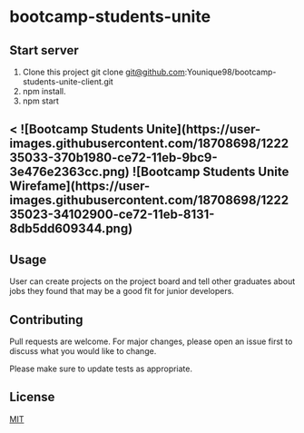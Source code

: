 # bootcamp-students-unite


## Start server

1) Clone this project git clone git@github.com:Younique98/bootcamp-students-unite-client.git
2) npm install.
3) npm start
<h2><
![Bootcamp Students Unite](https://user-images.githubusercontent.com/18708698/122235033-370b1980-ce72-11eb-9bc9-3e476e2363cc.png)
![Bootcamp Students Unite Wirefame](https://user-images.githubusercontent.com/18708698/122235023-34102900-ce72-11eb-8131-8db5dd609344.png)


## Usage

User can create projects on the project board and tell other graduates about jobs they found that may be a good fit for junior developers. 

## Contributing
Pull requests are welcome. For major changes, please open an issue first to discuss what you would like to change.

Please make sure to update tests as appropriate.

## License
[MIT](https://choosealicense.com/licenses/mit/)

